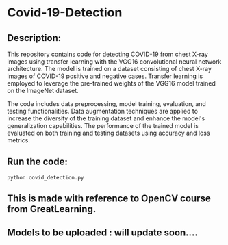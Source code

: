 # Covid-19-Detection

## Description:
This repository contains code for detecting COVID-19 from chest X-ray images using transfer learning with the VGG16 convolutional neural network architecture. The model is trained on a dataset consisting of chest X-ray images of COVID-19 positive and negative cases. Transfer learning is employed to leverage the pre-trained weights of the VGG16 model trained on the ImageNet dataset.

The code includes data preprocessing, model training, evaluation, and testing functionalities. Data augmentation techniques are applied to increase the diversity of the training dataset and enhance the model's generalization capabilities. The performance of the trained model is evaluated on both training and testing datasets using accuracy and loss metrics.

## Run the code:
`python covid_detection.py`

## This is made with reference to OpenCV course from GreatLearning.

## Models to be uploaded : will update soon....
